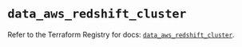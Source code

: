 # `data_aws_redshift_cluster`

Refer to the Terraform Registry for docs: [`data_aws_redshift_cluster`](https://registry.terraform.io/providers/hashicorp/aws/3.76.1/docs/data-sources/redshift_cluster).
